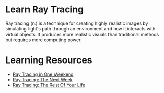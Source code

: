 # Learn Ray Tracing

Ray tracing (n.) is a technique for creating highly realistic images by simulating light's path through an environment and how it interacts with virtual objects. It produces more realistic visuals than traditional methods but requires more computing power.

# Learning Resources

- [Ray Tracing in One Weekend](https://raytracing.github.io/books/RayTracingInOneWeekend.html)
- [Ray Tracing: The Next Week](https://raytracing.github.io/books/RayTracingTheNextWeek.html)
- [Ray Tracing: The Rest Of Your Life](https://raytracing.github.io/books/RayTracingTheRestOfYourLife.html)
